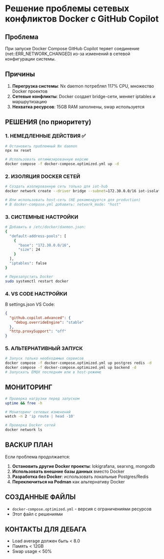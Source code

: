 # Решение проблемы сетевых конфликтов Docker с GitHub Copilot

## Проблема

При запуске Docker Compose GitHub Copilot теряет соединение (net::ERR_NETWORK_CHANGED) из-за изменений в сетевой конфигурации системы.

## Причины

1. **Перегрузка системы**: Nx daemon потреблял 117% CPU, множество Docker проектов
2. **Сетевые конфликты**: Docker создает bridge-сети, меняет iptables и маршрутизацию
3. **Нехватка ресурсов**: 15GB RAM заполнены, swap используется

## РЕШЕНИЯ (по приоритету)

### 1. НЕМЕДЛЕННЫЕ ДЕЙСТВИЯ ✅

```bash
# Остановить проблемный Nx daemon
npx nx reset

# Использовать оптимизированную версию
docker compose -f docker-compose.optimized.yml up -d
```

### 2. ИЗОЛЯЦИЯ DOCKER СЕТЕЙ

```bash
# Создать изолированную сеть только для iot-hub
docker network create --driver bridge --subnet=172.30.0.0/16 iot-isolated

# Или использовать host-сеть (НЕ рекомендуется для production)
# В docker-compose.yml добавить: network_mode: "host"
```

### 3. СИСТЕМНЫЕ НАСТРОЙКИ

```bash
# Добавить в /etc/docker/daemon.json:
{
  "default-address-pools": [
    {
      "base": "172.30.0.0/16",
      "size": 24
    }
  ],
  "iptables": false
}

# Перезапустить Docker
sudo systemctl restart docker
```

### 4. VS CODE НАСТРОЙКИ

В settings.json VS Code:

```json
{
  "github.copilot.advanced": {
    "debug.overrideEngine": "stable"
  },
  "http.proxySupport": "off"
}
```

### 5. АЛЬТЕРНАТИВНЫЙ ЗАПУСК

```bash
# Запуск только необходимых сервисов
docker compose -f docker-compose.optimized.yml up postgres redis -d
docker compose -f docker-compose.optimized.yml up backend -d
# Запускать EMQX последним или в host-режиме
```

## МОНИТОРИНГ

```bash
# Проверка нагрузки перед запуском
uptime && free -h

# Мониторинг сетевых изменений
watch -n 2 'ip route | head -10'

# Проверка Docker сетей
docker network ls
```

## BACKUP ПЛАН

Если проблема продолжается:

1. **Остановить другие Docker проекты**: lokigrafana, searxng, mongodb
2. **Использовать внешние базы данных** вместо Docker
3. **Разработка без Docker**: использовать локальные Postgres/Redis
4. **Переключиться на Podman** как альтернативу Docker

## СОЗДАННЫЕ ФАЙЛЫ

- `docker-compose.optimized.yml` - версия с ограничениями ресурсов
- Этот файл с решениями

## КОНТАКТЫ ДЛЯ ДЕБАГА

- Load average должен быть < 8.0
- Память < 12GB
- Swap usage < 50%
